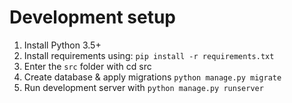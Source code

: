# Development setup

1. Install Python 3.5+
2. Install requirements using: `pip install -r requirements.txt`
3. Enter the `src` folder with cd src
4. Create database & apply migrations `python manage.py migrate`
5. Run development server with `python manage.py runserver`